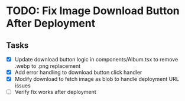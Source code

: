 # TODO: Fix Image Download Button After Deployment

## Tasks
- [x] Update download button logic in components/Album.tsx to remove .webp to .png replacement
- [x] Add error handling to download button click handler
- [x] Modify download to fetch image as blob to handle deployment URL issues
- [ ] Verify fix works after deployment
